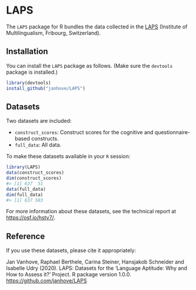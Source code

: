 
<!-- README.md is generated from README.Rmd. Please edit that file -->

# LAPS

The `LAPS` package for R bundles the data collected in the
[LAPS](http://www.centre-multilingualism.ch/en/content/language-aptitude-why-and-how-assess-it)
(Institute of Multilingualism, Fribourg, Switzerland).

## Installation

You can install the `LAPS` package as follows. (Make sure the `devtools`
package is installed.)

``` r
library(devtools)
install_github("janhove/LAPS")
```

## Datasets

Two datasets are included:

  - `construct_scores`: Construct scores for the cognitive and
    questionnaire-based constructs.
  - `full_data`: All data.

To make these datasets available in your `R` session:

``` r
library(LAPS)
data(construct_scores)
dim(construct_scores)
#> [1] 637  51
data(full_data)
dim(full_data)
#> [1] 637 583
```

For more information about these datasets, see the technical report at
<https://osf.io/hstv7/>.

## Reference

If you use these datasets, please cite it appropriately:

Jan Vanhove, Raphael Berthele, Carina Steiner, Hansjakob Schneider and
Isabelle Udry (2020). LAPS: Datasets for the ‘Language Aptitude: Why and
How to Assess it?’ Project. R package version 1.0.0.
<https://github.com/janhove/LAPS>
